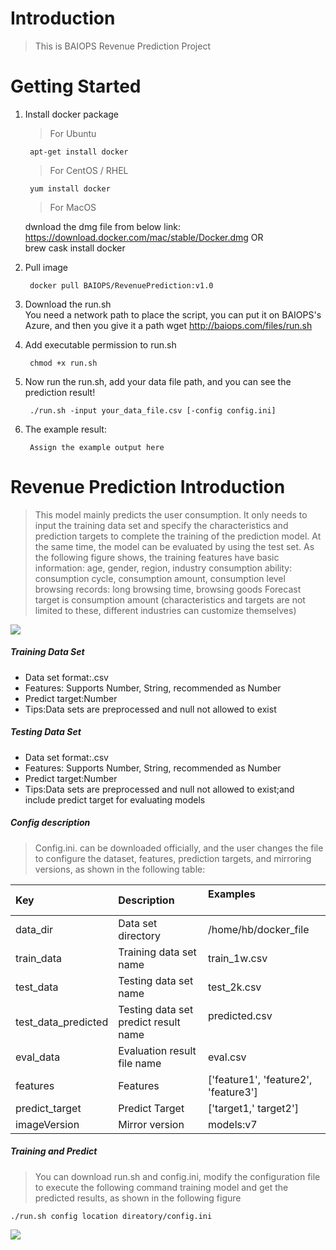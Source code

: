 # Introduction 
> This is BAIOPS Revenue Prediction Project

# Getting Started
1. Install docker package
    > For Ubuntu

        apt-get install docker
    > For CentOS / RHEL

        yum install docker
    > For MacOS

    dwnload the dmg file from below link:
    ​    
        https://download.docker.com/mac/stable/Docker.dmg
    OR
    ​    
        brew cask install docker
2. Pull image

        docker pull BAIOPS/RevenuePrediction:v1.0
3. Download the run.sh
   ​      
        You need a network path to place the script, you can put it on BAIOPS's Azure, and then you give it a path
        wget http://baiops.com/files/run.sh
4. Add executable permission to run.sh

        chmod +x run.sh
5. Now run the run.sh, add your data file path, and you can see the prediction result!

        ./run.sh -input your_data_file.csv [-config config.ini]   

6. The example result:

   ```
    Assign the example output here
   ```
# Revenue Prediction Introduction

>This model mainly predicts the user consumption. It only needs to input the training data set and specify the characteristics and prediction targets to complete the training of the prediction model. At the same time, the model can be evaluated by using the test set. As the following figure shows, the training features have basic information: age, gender, region, industry
consumption ability: consumption cycle, consumption amount, consumption level 
browsing records: long browsing time, browsing goods 
Forecast target is consumption amount (characteristics and targets are not limited to these, different industries can customize themselves)

![](https://github.com/BCI-Athena/RevenuePrediction/blob/master/Images/RevenuePrediction.JPG)

##### Training Data Set
+ Data set format:.csv
+ Features: Supports Number, String, recommended as Number
+ Predict target:Number
+ Tips:Data sets are preprocessed and null not allowed to exist

##### Testing Data Set
+ Data set format:.csv
+ Features: Supports Number, String, recommended as Number
+ Predict target:Number
+ Tips:Data sets are preprocessed and null not allowed to exist;and include predict target for evaluating models

##### Config description
>Config.ini. can be downloaded officially, and the user changes the file to configure the dataset, features, prediction targets, and mirroring versions, as shown in the following table:

| **Key**             | **Description**      | **Examples**                               |
| :------------------ | :---------- | :----------------------------------- |
| data_dir            | Data set directory     | /home/hb/docker_file                 |
| train_data          | Training data set name     | train_1w.csv                         |
| test_data           | Testing data set name     | test_2k.csv                          |
| test_data_predicted | Testing data set predict result name | predicted.csv                        |
| eval_data           | Evaluation result file name    | eval.csv                             |
| features            | Features          | ['feature1', 'feature2', 'feature3'] |
| predict_target      | Predict Target        | ['target1,' target2']                |
| imageVersion        | Mirror version        | models:v7                            |

##### Training and Predict
>You can download run.sh and config.ini, modify the configuration file to execute the following command training model and get the predicted results, as shown in the following figure

```
./run.sh config location direatory/config.ini
```
![](https://github.com/BCI-Athena/RevenuePrediction/blob/master/Images/RevenuePrediction-directive.png)
